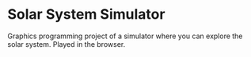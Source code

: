 # Solar System Simulator
Graphics programming project of a simulator where you can explore the solar system.
Played in the browser.
